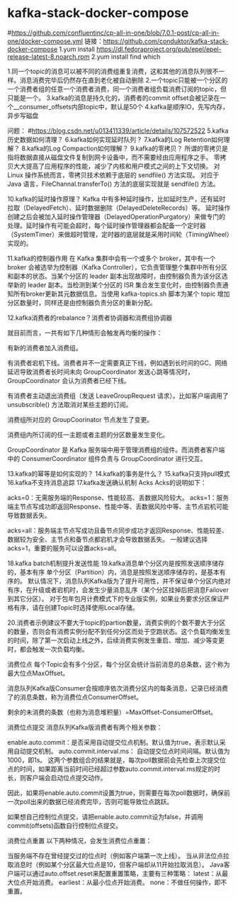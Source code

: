 # kafka-stack-docker-compose
#https://github.com/confluentinc/cp-all-in-one/blob/7.0.1-post/cp-all-in-one/docker-compose.yml
链接：https://github.com/conduktor/kafka-stack-docker-compose
1.yum install https://dl.fedoraproject.org/pub/epel/epel-release-latest-8.noarch.rpm
2.yum install find which


1.同一个topic的消息可以被不同的消费组重复消费，这和其他的消息队列很不一样。消息消费完毕后仍然存在直到老化被自动删除
2.一个topic只能被一个分区的一个消费者组的任意一个消费者消费，同一个消费者组负载消费订阅的topic，但只能是一个。
3.kafka的消息是持久化的，消费者的commit offset会被记录在一个__consumer_offsets内部topic中，默认是50个
4.kafka是顺序IO，先写内存，异步写磁盘

问题：
#https://blog.csdn.net/u013411339/article/details/107572522
5.kafka历史数据如何清理？
6.kafka如何实现延时队列？
7.kafka的Log Retention如何理解？
8.kafka的Log Compaction如何理解？
9.kafka的零拷贝？
所谓的零拷贝是指将数据直接从磁盘文件复制到网卡设备中，而不需要经由应用程序之手。
零拷贝大大提高了应用程序的性能，减少了内核和用户模式之间的上下文切换。
对 Linux 操作系统而言，零拷贝技术依赖于底层的 sendfile() 方法实现。
对应于 Java 语言，FileChannal.transferTo() 方法的底层实现就是 sendfile() 方法。

10.kafka的延时操作原理？
Kafka 中有多种延时操作，比如延时生产，还有延时拉取（DelayedFetch）、延时数据删除（DelayedDeleteRecords）等。
延时操作创建之后会被加入延时操作管理器（DelayedOperationPurgatory）来做专门的处理。延时操作有可能会超时，每个延时操作管理器都会配备一个定时器（SystemTimer）来做超时管理，定时器的底层就是采用时间轮（TimingWheel）实现的。

11.kafka的控制器作用
在 Kafka 集群中会有一个或多个 broker，其中有一个 broker 会被选举为控制器（Kafka Controller），它负责管理整个集群中所有分区和副本的状态。当某个分区的 leader 副本出现故障时，由控制器负责为该分区选举新的 leader 副本。当检测到某个分区的 ISR 集合发生变化时，由控制器负责通知所有broker更新其元数据信息。当使用 kafka-topics.sh 脚本为某个 topic 增加分区数量时，同样还是由控制器负责分区的重新分配。

12.kafka消费者的rebalance？消费者协调器和消费组协调器

就目前而言，一共有如下几种情形会触发再均衡的操作：

有新的消费者加入消费组。

有消费者宕机下线。消费者并不一定需要真正下线，例如遇到长时间的GC、网络延迟导致消费者长时间未向 GroupCoordinator 发送心跳等情况时，GroupCoordinator 会认为消费者已经下线。

有消费者主动退出消费组（发送 LeaveGroupRequest 请求）。比如客户端调用了 unsubscrible() 方法取消对某些主题的订阅。

消费组所对应的 GroupCoorinator 节点发生了变更。

消费组内所订阅的任一主题或者主题的分区数量发生变化。

GroupCoordinator 是 Kafka 服务端中用于管理消费组的组件。而消费者客户端中的 ConsumerCoordinator 组件负责与 GroupCoordinator 进行交互。


13.kafka的幂等是如何实现的？
14.kafka的事务是什么？
15.kafka只支持pull模式
16.kafka不支持消息追踪
17.kafka发送确认机制
Acks
Acks的说明如下：

acks=0：无需服务端的Response、性能较高、丢数据风险较大。
acks=1：服务端主节点写成功即返回Response、性能中等、丢数据风险中等、主节点宕机可能导致数据丢失。

acks=all：服务端主节点写成功且备节点同步成功才返回Response、性能较差、数据较为安全、主节点和备节点都宕机才会导致数据丢失。
一般建议选择acks=1，重要的服务可以设置acks=all。

18.kafka batch机制提升发送性能
19.kafka消息单个分区内是按照发送顺序储存的，基本有序
单个分区（Partition）内，消息是按照发送顺序储存的，是基本有序的。
默认情况下，消息队列Kafka版为了提升可用性，并不保证单个分区内绝对有序，在升级或者宕机时，会发生少量消息乱序（某个分区挂掉后把消息Failover到其它分区）。
对于包年包月计费模式下的专业版实例，如果业务要求分区保证严格有序，请在创建Topic时选择使用Local存储。

20.消费者示例建议不要大于topic的partion数量，消费实例的个数不要大于分区的数量，否则会有消费实例分配不到任何分区而处于空跑状态。这个负载均衡发生的时间，除了第一次启动上线之外，后续消费实例发生重启、增加、减少等变更时，都会触发一次负载均衡。


消费位点
每个Topic会有多个分区，每个分区会统计当前消息的总条数，这个称为最大位点MaxOffset。

消息队列Kafka版Consumer会按顺序依次消费分区内的每条消息，记录已经消费了的消息条数，称为消费位点ConsumerOffset。

剩余的未消费的条数（也称为消息堆积量）=MaxOffset-ConsumerOffset。

消费位点提交
消息队列Kafka版消费者有两个相关参数：

enable.auto.commit：是否采用自动提交位点机制。默认值为true，表示默认采用自动提交机制。
auto.commit.interval.ms： 自动提交位点时间间隔。默认值为1000，即1s。
这两个参数组合的结果就是，每次poll数据前会先检查上次提交位点的时间，如果距离当前时间已经超过参数auto.commit.interval.ms规定的时长，则客户端会启动位点提交动作。

因此，如果将enable.auto.commit设置为true，则需要在每次poll数据时，确保前一次poll出来的数据已经消费完毕，否则可能导致位点跳跃。

如果想自己控制位点提交，请把enable.auto.commit设为false，并调用commit(offsets)函数自行控制位点提交。

消费位点重置
以下两种情况，会发生消费位点重置：

当服务端不存在曾经提交过的位点时（例如客户端第一次上线）。
当从非法位点拉取消息时（例如某个分区最大位点是10，但客户端却从11开始拉取消息）。
Java客户端可以通过auto.offset.reset来配置重置策略，主要有三种策略：
latest：从最大位点开始消费。
earliest：从最小位点开始消费。
none：不做任何操作，即不重置。


